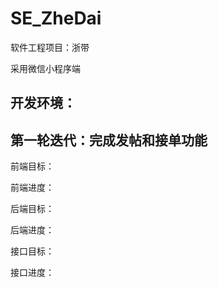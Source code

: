 # SE_ZheDai

软件工程项目：浙带

采用微信小程序端

开发环境：
-

## 第一轮迭代：完成发帖和接单功能

前端目标：

前端进度：

后端目标：

后端进度：

接口目标：

接口进度：

